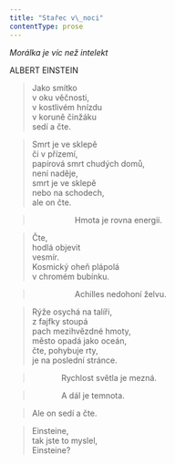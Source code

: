 ```yaml
---
title: "Stařec v\_noci"
contentType: prose
---
```


_Morálka je víc než intelekt_

ALBERT EINSTEIN

> Jako smítko  
> v oku věčnosti,  
> v kostlivém hnízdu  
> v koruně činžáku  
> sedí a čte.

  

> Smrt je ve sklepě  
> či v přízemí,  
> papírová smrt chudých domů,  
> není naděje,  
> smrt je ve sklepě  
> nebo na schodech,  
> ale on čte.

  

>                    Hmota je rovna energii.

  

> Čte,  
> hodlá objevit  
> vesmír.  
> Kosmický oheň plápolá  
> v chromém bubínku.

  

>                    Achilles nedohoní želvu.

  

> Rýže osychá na talíři,  
> z fajfky stoupá  
> pach mezihvězdné hmoty,  
> město opadá jako oceán,  
> čte, pohybuje rty,  
> je na poslední stránce.

  

>              Rychlost světla je mezná.

  

>              A dál je temnota.

  

> Ale on sedí a čte.

  

> Einsteine,  
> tak jste to myslel,  
> Einsteine?
